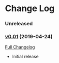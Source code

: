 # Change Log

### Unreleased

### [v0.01](https://github.com/realityforge/timeservice/tree/v0.01) (2019-04-24)
[Full Changelog](https://github.com/realityforge/timeservice/compare/c97326165a2eaacc2610d8a11c03a9ba01f24ecd...v0.01)

* Initial release
